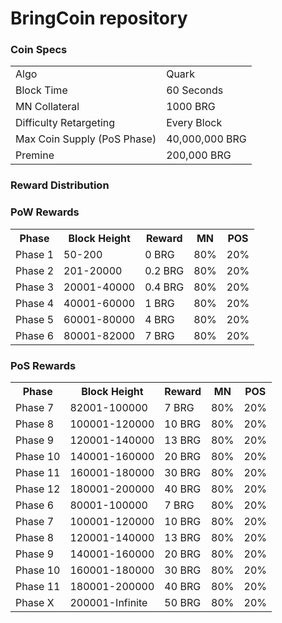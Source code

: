 BringCoin repository
======================================


### Coin Specs
<table>
<tr><td>Algo</td><td>Quark</td></tr>
<tr><td>Block Time</td><td>60 Seconds</td></tr>
<tr><td>MN Collateral</td><td>1000 BRG</td></tr>
<tr><td>Difficulty Retargeting</td><td>Every Block</td></tr>
<tr><td>Max Coin Supply (PoS Phase)</td><td>40,000,000 BRG</td></tr>
<tr><td>Premine</td><td>200,000 BRG</td></tr>
</table>

### Reward Distribution

### PoW Rewards
<table>
<th>Phase</th><th>Block Height</th><th>Reward</th><th>MN</th><th>POS</th>
<tr><td>Phase 1</td><td>50-200</td><td>0 BRG</td><td>80%</td><td>20%</td></tr>
<tr><td>Phase 2</td><td>201-20000</td><td>0.2 BRG</td><td>80%</td><td>20%</td></tr>
<tr><td>Phase 3</td><td>20001-40000</td><td>0.4 BRG</td><td>80%</td><td>20%</td></tr>
<tr><td>Phase 4</td><td>40001-60000</td><td>1 BRG</td><td>80%</td><td>20%</td></tr>
<tr><td>Phase 5</td><td>60001-80000</td><td>4 BRG</td><td>80%</td><td>20%</td></tr>
<tr><td>Phase 6</td><td>80001-82000</td><td>7 BRG</td><td>80%</td><td>20%</td></tr>
</table>

### PoS Rewards
<table>
<th>Phase</th><th>Block Height</th><th>Reward</th><th>MN</th><th>POS</th>
<tr><td>Phase 7</td><td>82001-100000</td><td>7 BRG</td><td>80%</td><td>20%</td></tr>
<tr><td>Phase 8</td><td>100001-120000</td><td>10 BRG</td><td>80%</td><td>20%</td></tr>
<tr><td>Phase 9</td><td>120001-140000</td><td>13 BRG</td><td>80%</td><td>20%</td></tr>
<tr><td>Phase 10</td><td>140001-160000</td><td>20 BRG</td><td>80%</td><td>20%</td></tr>
<tr><td>Phase 11</td><td>160001-180000</td><td>30 BRG</td><td>80%</td><td>20%</td></tr>
<tr><td>Phase 12</td><td>180001-200000</td><td>40 BRG</td><td>80%</td><td>20%</td></tr>
<tr><td>Phase 6</td><td>80001-100000</td><td>7 BRG</td><td>80%</td><td>20%</td></tr>
<tr><td>Phase 7</td><td>100001-120000</td><td>10 BRG</td><td>80%</td><td>20%</td></tr>
<tr><td>Phase 8</td><td>120001-140000</td><td>13 BRG</td><td>80%</td><td>20%</td></tr>
<tr><td>Phase 9</td><td>140001-160000</td><td>20 BRG</td><td>80%</td><td>20%</td></tr>
<tr><td>Phase 10</td><td>160001-180000</td><td>30 BRG</td><td>80%</td><td>20%</td></tr>
<tr><td>Phase 11</td><td>180001-200000</td><td>40 BRG</td><td>80%</td><td>20%</td></tr>
<tr><td>Phase X</td><td>200001-Infinite</td><td>50 BRG</td><td>80%</td><td>20%</td></tr>
</table>
</table>
